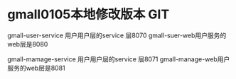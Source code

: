 # gmall0105本地修改版本  GIT 
gmall-user-service 用户用户层的service 层8070
gmall-suer-web用户服务的web层是8080

gmall-mamage-service 用户用户层的service 层8071
gmall-manage-web用户服务的web层是8081